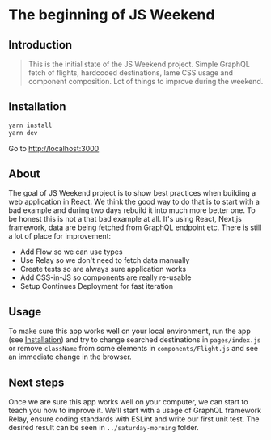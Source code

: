 # The beginning of JS Weekend

## Introduction

> This is the initial state of the JS Weekend project. Simple GraphQL fetch of
> flights, hardcoded destinations, lame CSS usage and component composition.
> Lot of things to improve during the weekend.

## Installation

```bash
yarn install
yarn dev
```

Go to [http://localhost:3000](http://localhost:3000)

## About

The goal of JS Weekend project is to show best practices when building a web
application in React. We think the good way to do that is to start with a bad
example and during two days rebuild it into much more better one. To be honest
this is not a that bad example at all. It's using React, Next.js framework,
data are being fetched from GraphQL endpoint etc. There is still a lot of place
for improvement:

* Add Flow so we can use types
* Use Relay so we don't need to fetch data manually
* Create tests so are always sure application works
* Add CSS-in-JS so components are really re-usable
* Setup Continues Deployment for fast iteration

## Usage

To make sure this app works well on your local environment, run the app
(see [Installation](#installation)) and try to change searched destinations
in `pages/index.js` or remove `className` from some elements in
`components/Flight.js` and see an immediate change in the browser.

## Next steps

Once we are sure this app works well on your computer, we can start to teach
you how to improve it. We'll start with a usage of GraphQL framework Relay,
ensure coding standards with ESLint and write our first unit test. The desired
result can be seen in `../saturday-morning` folder.
